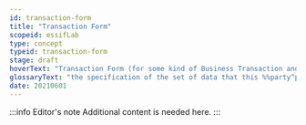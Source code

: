 ```yaml
---
id: transaction-form
title: "Transaction Form"
scopeid: essifLab
type: concept
typeid: transaction-form
stage: draft
hoverText: "Transaction Form (for some kind of Business Transaction and some Party): the specification of the set of data that this Party needs to (a) commit to a (proposed) Business Transaction of that kind, (b) fulfill its duties/Obligations and (c) escalate if necessary."
glossaryText: "the specification of the set of data that this %%party^party%% needs to (a) commit to a (proposed) %%business transaction^transaction%% of that kind, (b) fulfill its duties/%%obligations^obligation%% and (c) escalate if necessary."
date: 20210601
---
```


:::info Editor's note
Additional content is needed here.
:::

